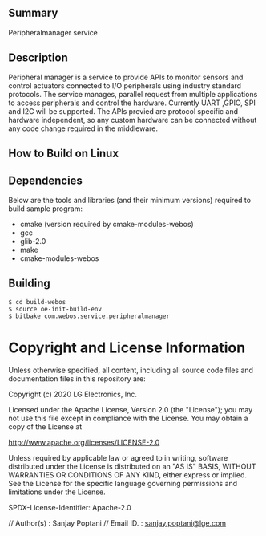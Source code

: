 Summary
-------
Peripheralmanager service

Description
-----------
Peripheral manager is a service to provide APIs to monitor sensors and control actuators connected to I/O peripherals using industry standard protocols.
The service manages, parallel request from multiple applications to access peripherals and control the hardware. Currently UART ,GPIO, SPI and I2C will be supported.
The APIs provied are protocol specific and hardware independent, so any custom hardware can be connected without any code change required in the middleware.

How to Build on Linux
---------------------

## Dependencies

Below are the tools and libraries (and their minimum versions) required to build sample program:

* cmake (version required by cmake-modules-webos)
* gcc
* glib-2.0
* make
* cmake-modules-webos

## Building

    $ cd build-webos
    $ source oe-init-build-env
    $ bitbake com.webos.service.peripheralmanager

Copyright and License Information
=================================
Unless otherwise specified, all content, including all source code files and
documentation files in this repository are:

Copyright (c) 2020 LG Electronics, Inc.

Licensed under the Apache License, Version 2.0 (the "License");
you may not use this file except in compliance with the License.
You may obtain a copy of the License at

http://www.apache.org/licenses/LICENSE-2.0

Unless required by applicable law or agreed to in writing, software
distributed under the License is distributed on an "AS IS" BASIS,
WITHOUT WARRANTIES OR CONDITIONS OF ANY KIND, either express or implied.
See the License for the specific language governing permissions and
limitations under the License.

SPDX-License-Identifier: Apache-2.0

// Author(s)    : Sanjay Poptani
// Email ID.    : sanjay.poptani@lge.com
